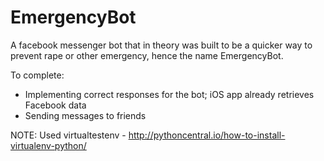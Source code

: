 # EmergencyBot

A facebook messenger bot that in theory was built to be a quicker way to prevent rape or other emergency, hence the name EmergencyBot. 

To complete: 
- Implementing correct responses for the bot; iOS app already retrieves Facebook data
- Sending messages to friends

NOTE: Used virtualtestenv - http://pythoncentral.io/how-to-install-virtualenv-python/

